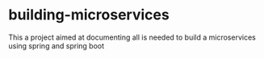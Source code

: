 # building-microservices
This a project aimed at documenting all is needed to build a microservices using spring and spring boot
